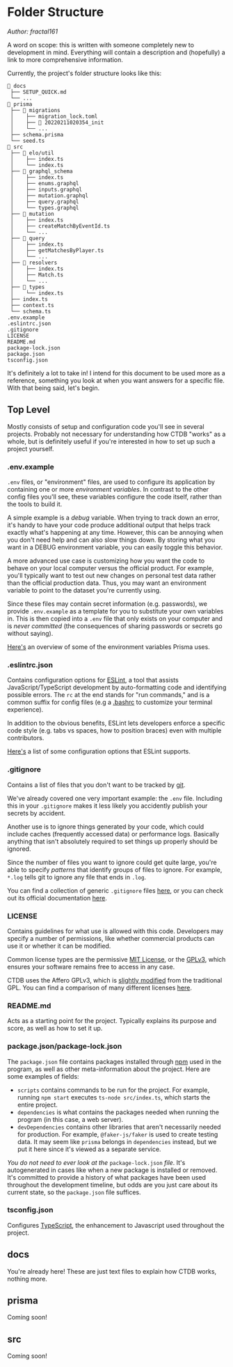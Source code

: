 # Folder Structure
*Author: fractal161*

A word on scope: this is written with someone completely new to development in mind. Everything will contain a description and (hopefully) a link to more comprehensive information.

Currently, the project's folder structure looks like this:

```
📁 docs
 ├── SETUP_QUICK.md
 └── ...
📁 prisma
 ├── 📁 migrations
 │    ├── migration_lock.toml
 │    ├── 📁 20220211020354_init
 │    └── ...
 ├── schema.prisma
 └── seed.ts
📁 src
 ├── 📁 elo/util
 │    ├── index.ts
 │    └── index.ts
 ├── 📁 graphql_schema
 │    ├── index.ts
 │    ├── enums.graphql
 │    ├── inputs.graphql
 │    ├── mutation.graphql
 │    ├── query.graphql
 │    └── types.graphql
 ├── 📁 mutation
 │    ├── index.ts
 │    ├── createMatchByEventId.ts
 │    └── ...
 ├── 📁 query
 │    ├── index.ts
 │    ├── getMatchesByPlayer.ts
 │    └── ...
 ├── 📁 resolvers
 │    ├── index.ts
 │    ├── Match.ts
 │    └── ...
 ├── 📁 types
 │    └── index.ts
 ├── index.ts
 ├── context.ts
 └── schema.ts
.env.example
.eslintrc.json
.gitignore
LICENSE
README.md
package-lock.json
package.json
tsconfig.json
```

It's definitely a lot to take in! I intend for this document to be used more as a reference, something you look at when you want answers for a specific file. With that being said, let's begin.

## Top Level

Mostly consists of setup and configuration code you'll see in several projects. Probably not necessary for understanding how CTDB "works" as a whole, but is definitely useful if you're interested in how to set up such a project yourself.

### .env.example

`.env` files, or "environment" files, are used to configure its application by containing one or more *environment variables*. In contrast to the other config files you'll see, these variables configure the code itself, rather than the tools to build it.

A simple example is a *debug* variable. When trying to track down an error, it's handy to have your code produce additional output that helps track exactly what's happening at any time. However, this can be annoying when you don't need help and can also slow things down. By storing what you want in a DEBUG environment variable, you can easily toggle this behavior.

A more advanced use case is customizing how you want the code to behave on your local computer versus the official product. For example, you'll typically want to test out new changes on personal test data rather than the official production data. Thus, you may want an environment variable to point to the dataset you're currently using.

Since these files may contain secret information (e.g. passwords), we provide `.env.example` as a template for you to substitute your own variables in. This is then copied into a `.env` file that only exists on your computer and is *never committed* (the consequences of sharing passwords or secrets go without saying).

[Here's](https://www.prisma.io/docs/guides/development-environment/environment-variables/managing-env-files-and-setting-variables) an overview of some of the environment variables Prisma uses.

### .eslintrc.json

Contains configuration options for [ESLint](https://eslint.org/), a tool that assists JavaScript/TypeScript development by auto-formatting code and identifying possible errors. The `rc` at the end stands for "run commands," and is a common suffix for config files (e.g a [.bashrc](https://www.digitalocean.com/community/tutorials/bashrc-file-in-linux) to customize your terminal experience).

In addition to the obvious benefits, ESLint lets developers enforce a specific code style (e.g. tabs vs spaces, how to position braces) even with multiple contributors.

[Here's](https://eslint.org/docs/latest/user-guide/configuring/) a list of some configuration options that ESLint supports.

### .gitignore

Contains a list of files that you don't want to be tracked by [git](https://en.wikipedia.org/wiki/Git).

We've already covered one very important example: the `.env` file. Including this in your `.gitignore` makes it less likely you accidently publish your secrets by accident.

Another use is to ignore things generated by your code, which could include caches (frequently accessed data) or performance logs. Basically anything that isn't absolutely required to set things up properly should be ignored.

Since the number of files you want to ignore could get quite large, you're able to specify *patterns* that identify groups of files to ignore. For example, `*.log` tells git to ignore any file that ends in `.log`.

You can find a collection of generic `.gitignore` files [here](https://github.com/github/gitignore), or you can check out its official documentation [here](https://git-scm.com/docs/gitignore).

### LICENSE

Contains guidelines for what use is allowed with this code. Developers may specify a number of permissions, like whether commercial products can use it or whether it can be modified.

Common license types are the permissive [MIT License](https://opensource.org/licenses/MIT), or the [GPLv3](https://www.gnu.org/licenses/gpl-3.0.en.html), which ensures your software remains free to access in any case.

CTDB uses the Affero GPLv3, which is [slightly modified](https://www.gnu.org/licenses/why-affero-gpl.en.html) from the traditional GPL. You can find a comparison of many different licenses [here](https://choosealicense.com/).

### README.md

Acts as a starting point for the project. Typically explains its purpose and score, as well as how to set it up.

### package.json/package-lock.json

The `package.json` file contains packages installed through [npm](https://www.npmjs.com/) used in the program, as well as other meta-information about the project. Here are some examples of fields:

- `scripts` contains commands to be run for the project. For example, running `npm start` executes `ts-node src/index.ts`, which starts the entire project.
- `dependencies` is what contains the packages needed when running the program (in this case, a web server).
- `devDependencies` contains other libraries that aren't necessarily needed for production. For example, `@faker-js/faker` is used to create testing data. It may seem like `prisma` belongs in `dependencies` instead, but we put it here since it's viewed as a separate service.

*You do not need to ever look at the* `package-lock.json` *file*. It's autogenerated in cases like when a new package is installed or removed. It's committed to provide a history of what packages have been used throughout the development timeline, but odds are you just care about its current state, so the `package.json` file suffices.

### tsconfig.json

Configures [TypeScript](https://www.typescriptlang.org/), the enhancement to Javascript used throughout the project.

## docs

You're already here! These are just text files to explain how CTDB works, nothing more.

## prisma

Coming soon!

## src

Coming soon!
